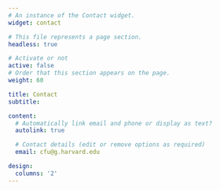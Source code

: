 ```yaml
---
# An instance of the Contact widget.
widget: contact

# This file represents a page section.
headless: true

# Activate or not
active: false
# Order that this section appears on the page.
weight: 60

title: Contact
subtitle:

content:
  # Automatically link email and phone or display as text?
  autolink: true

  # Contact details (edit or remove options as required)
  email: cfu@g.harvard.edu

design:
  columns: '2'
---
```

